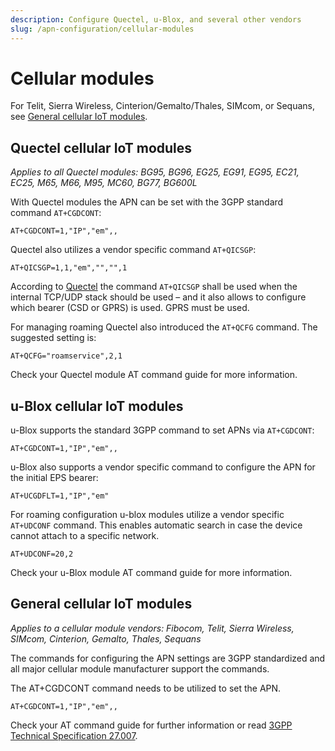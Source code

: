 ```yaml
---
description: Configure Quectel, u-Blox, and several other vendors
slug: /apn-configuration/cellular-modules
---
```


# Cellular modules

For Telit, Sierra Wireless, Cinterion/Gemalto/Thales, SIMcom, or Sequans, see [General cellular IoT modules](#general-cellular-iot-modules).

## Quectel cellular IoT modules

*Applies to all Quectel modules: BG95, BG96, EG25, EG91, EG95, EC21, EC25, M65, M66, M95, MC60, BG77, BG600L*

With Quectel modules the APN can be set with the 3GPP standard command `AT+CGDCONT`:

```
AT+CGDCONT=1,"IP","em",,
```

Quectel also utilizes a vendor specific command `AT+QICSGP`:

```
AT+QICSGP=1,1,"em","","",1
```

According to [Quectel](https://www.quectel.com/faqs/12-8-what-is-the-difference-between-cgdcont-and-qicsgp/) the command `AT+QICSGP` shall be used when the internal TCP/UDP stack should be used – and it also allows to configure which bearer (CSD or GPRS) is used.
GPRS must be used.

For managing roaming Quectel also introduced the `AT+QCFG` command.
The suggested setting is:

```
AT+QCFG="roamservice",2,1
```

Check your Quectel module AT command guide for more information.

## u-Blox cellular IoT modules

u-Blox supports the standard 3GPP command to set APNs via `AT+CGDCONT`:

```
AT+CGDCONT=1,"IP","em",,
```

u-Blox also supports a vendor specific command to configure the APN for the initial EPS bearer:

```
AT+UCGDFLT=1,"IP","em"
```

For roaming configuration u-blox modules utilize a vendor specific `AT+UDCONF` command.
This enables automatic search in case the device cannot attach to a specific network.

```
AT+UDCONF=20,2
```

Check your u-Blox module AT command guide for more information.

## General cellular IoT modules

*Applies to a cellular module vendors: Fibocom, Telit, Sierra Wireless, SIMcom, Cinterion, Gemalto, Thales, Sequans*

The commands for configuring the APN settings are 3GPP standardized and all major cellular module manufacturer support the commands.

The AT+CGDCONT command needs to be utilized to set the APN.

```
AT+CGDCONT=1,"IP","em",,
```

Check your AT command guide for further information or read [3GPP Technical Specification 27.007](https://portal.3gpp.org/desktopmodules/Specifications/SpecificationDetails.aspx?specificationId=1515).
